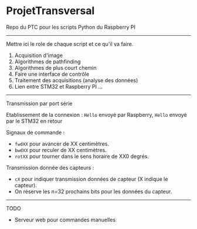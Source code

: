 # ProjetTransversal
Repo du PTC pour les scripts Python du Raspberry PI

---
Mettre ici le role de chaque script et ce qu'il va faire.  

1) Acquisition d'image 
2) Algorithmes de pathfinding
3) Algorithmes de plus court chemin
4) Faire une interface de contrôle
5) Traitement des acquisitions (analyse des données)
5) Lien entre STM32 et Raspberry PI 
...

---

Transmission par port série

Etablissement de la connexion : 
`Hello` envoyé par Raspberry, `Hello` envoyé par le STM32 en retour

Signaux de commande :  
- `fwdXX` pour avancer de XX centimètres.  
- `bwdXX` pour reculer de XX centimètres.  
- `rotXX` pour tourner dans le sens horaire de XX0 degrés.  

Transmission donnée des capteurs :  
- `cX` pour indiquer transmission données de capteur (X indique le capteur).
- On réserve les n=32 prochains bits pour les données du capteur.


---
TODO  
- Serveur web pour commandes manuelles